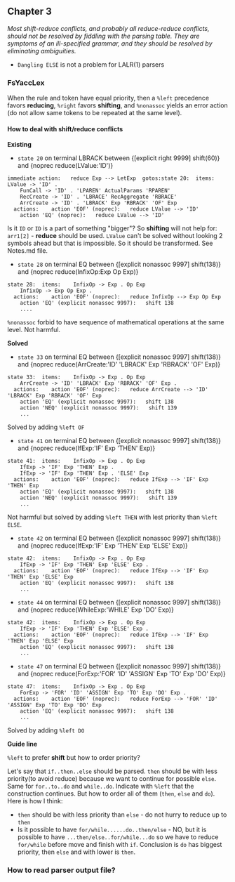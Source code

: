 ## Chapter 3

_Most shift-reduce conflicts, and probably all reduce-reduce conflicts, should not be
resolved by fiddling with the parsing table. They are symptoms of an ill-specified
grammar, and they should be resolved by eliminating ambiguities._


- `Dangling ELSE` is not a problem for LALR(1) parsers

### FsYaccLex

When the rule and token have equal priority, then a `%left` precedence
favors **reducing**, `%right` favors **shifting**, and `%nonassoc` yields an error
action (do not allow same tokens to be repeated at the same level).


#### How to deal with shift/reduce conflicts

**Existing**

- `state 20` on terminal LBRACK between {[explicit right 9999] shift(60)} and {noprec reduce(LValue:'ID')}

```
immediate action:   reduce Exp --> LetExp  gotos:state 20:  items:    LValue -> 'ID' .
    FunCall -> 'ID' . 'LPAREN' ActualParams 'RPAREN'
    RecCreate -> 'ID' . 'LBRACE' RecAggregate 'RBRACE'
    ArrCreate -> 'ID' . 'LBRACK' Exp 'RBRACK' 'OF' Exp
  actions:    action 'EOF' (noprec):   reduce LValue --> 'ID'
    action 'EQ' (noprec):   reduce LValue --> 'ID'
```

Is it `ID` or `ID` is a part of something "bigger"? So **shifting** will not help for:
`arr1[2]` - **reduce** should be used. `LValue` can't be solved without looking 2 symbols
ahead but that is impossible. So it should be transformed. See Notes.md file.

- `state 28` on terminal EQ between {[explicit nonassoc 9997] shift(138)} and {noprec reduce(InfixOp:Exp Op Exp)}

```
state 28:  items:    InfixOp -> Exp . Op Exp
    InfixOp -> Exp Op Exp .
  actions:    action 'EOF' (noprec):   reduce InfixOp --> Exp Op Exp
    action 'EQ' (explicit nonassoc 9997):   shift 138
	....
```

`%nonassoc` forbid to have sequence of mathematical operations at the same level. Not harmful.

**Solved**

- `state 33` on terminal EQ between {[explicit nonassoc 9997] shift(138)} and {noprec reduce(ArrCreate:'ID' 'LBRACK' Exp 'RBRACK' 'OF' Exp)}

```
state 33:  items:    InfixOp -> Exp . Op Exp
    ArrCreate -> 'ID' 'LBRACK' Exp 'RBRACK' 'OF' Exp .
  actions:    action 'EOF' (noprec):   reduce ArrCreate --> 'ID' 'LBRACK' Exp 'RBRACK' 'OF' Exp
    action 'EQ' (explicit nonassoc 9997):   shift 138
    action 'NEQ' (explicit nonassoc 9997):   shift 139
    ...
```

Solved by adding `%left OF`

- `state 41` on terminal EQ between {[explicit nonassoc 9997] shift(138)} and {noprec reduce(IfExp:'IF' Exp 'THEN' Exp)}

```
state 41:  items:    InfixOp -> Exp . Op Exp
    IfExp -> 'IF' Exp 'THEN' Exp .
    IfExp -> 'IF' Exp 'THEN' Exp . 'ELSE' Exp
  actions:    action 'EOF' (noprec):   reduce IfExp --> 'IF' Exp 'THEN' Exp
    action 'EQ' (explicit nonassoc 9997):   shift 138
    action 'NEQ' (explicit nonassoc 9997):   shift 139
    ...
```

Not harmful but solved by adding `%left THEN` with lest priority than `%left ELSE`.

- `state 42` on terminal EQ between {[explicit nonassoc 9997] shift(138)} and {noprec reduce(IfExp:'IF' Exp 'THEN' Exp 'ELSE' Exp)}

```
state 42:  items:    InfixOp -> Exp . Op Exp
    IfExp -> 'IF' Exp 'THEN' Exp 'ELSE' Exp .
  actions:    action 'EOF' (noprec):   reduce IfExp --> 'IF' Exp 'THEN' Exp 'ELSE' Exp
    action 'EQ' (explicit nonassoc 9997):   shift 138
    ...
```

- `state 44` on terminal EQ between {[explicit nonassoc 9997] shift(138)} and {noprec reduce(WhileExp:'WHILE' Exp 'DO' Exp)}

```
state 42:  items:    InfixOp -> Exp . Op Exp
    IfExp -> 'IF' Exp 'THEN' Exp 'ELSE' Exp .
  actions:    action 'EOF' (noprec):   reduce IfExp --> 'IF' Exp 'THEN' Exp 'ELSE' Exp
    action 'EQ' (explicit nonassoc 9997):   shift 138
	...
```

- `state 47` on terminal EQ between {[explicit nonassoc 9997] shift(138)} and {noprec reduce(ForExp:'FOR' 'ID' 'ASSIGN' Exp 'TO' Exp 'DO' Exp)}

```
state 47:  items:    InfixOp -> Exp . Op Exp
    ForExp -> 'FOR' 'ID' 'ASSIGN' Exp 'TO' Exp 'DO' Exp .
  actions:    action 'EOF' (noprec):   reduce ForExp --> 'FOR' 'ID' 'ASSIGN' Exp 'TO' Exp 'DO' Exp
    action 'EQ' (explicit nonassoc 9997):   shift 138
	...
```
Solved by adding `%left DO`

**Guide line**

`%left` to prefer **shift** but how to order priority?

Let's say that `if..then..else` should be parsed. `then` should be with less
priority(to avoid reduce) because we want to continue for possible `else`.
Same for `for..to..do` and `while..do`. Indicate with `%left` that the construction
continues. But how to order all of them (`then`, `else` and `do`). Here is how I think:
 - `then` should be with less priority than `else` - do not hurry to reduce up to `then`
 - Is it possible to have `for/while......do..then/else` - NO, but it is possible
   to have `...then/else..for/while...do` so we have to reduce `for/while` before move
   and finish with `if`. Conclusion is `do` has biggest priority, then `else` and with
   lower is `then`.



### How to read parser output file?
